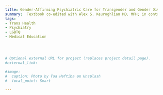 ```yaml
---
title: Gender-Affirming Psychiatric Care for Transgender and Gender Diverse People
summary:  Textbook co-edited with Alex S. Keuroghlian MD, MPH; in contract with APA Publishing
tags:
- Trans Health
- Psychiatry
- LGBTQ
- Medical Education




# Optional external URL for project (replaces project detail page).
#external_link: 

#image:
#  caption: Photo by Toa Heftiba on Unsplash
#  focal_point: Smart

---
```

